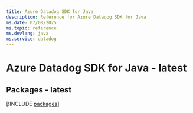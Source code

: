 ```yaml
---
title: Azure Datadog SDK for Java
description: Reference for Azure Datadog SDK for Java
ms.date: 07/08/2025
ms.topic: reference
ms.devlang: java
ms.service: datadog
---
```

# Azure Datadog SDK for Java - latest
## Packages - latest
[!INCLUDE [packages](datadog-index.md)]